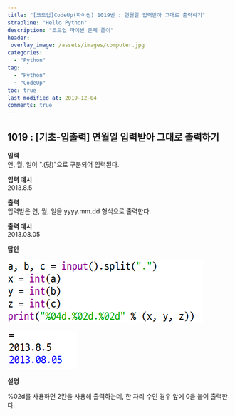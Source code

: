 ```yaml
---
title: "[코드업]CodeUp(파이썬) 1019번 : 연월일 입력받아 그대로 출력하기"
strapline: "Hello Python"
description: "코드업 파이썬 문제 풀이"
header:
 overlay_image: /assets/images/computer.jpg
categories:
  - "Python"
tag:
  - "Python"
  - "CodeUp"
toc: true
last_modified_at: 2019-12-04
comments: true
---
```


## 1019 : [기초-입출력] 연월일 입력받아 그대로 출력하기


**입력**<br>
연, 월, 일이 ".(닷)"으로 구분되어 입력된다.

**입력 예시**<br>
2013.8.5

**출력**<br>
입력받은 연, 월, 일을 yyyy.mm.dd 형식으로 출력한다.<br>


**출력 예시**<br>
2013.08.05


**답안**

![a1019](/assets/images/1019-1.jpg)<br>

![a1019](/assets/images/1019-2.jpg)


**설명**

%02d를 사용하면 2칸을 사용해 출력하는데, 한 자리 수인 경우 앞에 0을 붙여 출력한다.